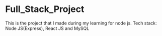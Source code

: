 # Full_Stack_Project
This is the project that I made during my learning for node js. Tech stack: Node JS(Express), React JS and MySQL
